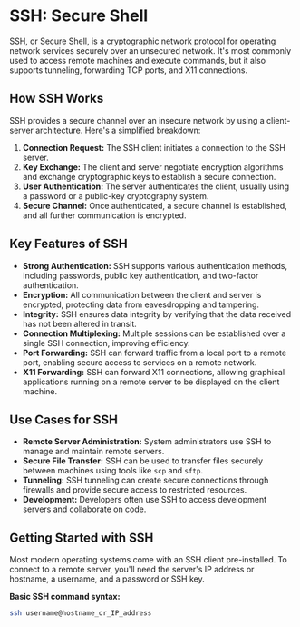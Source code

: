 # SSH: Secure Shell 

SSH, or Secure Shell, is a cryptographic network protocol for operating network services securely over an unsecured network. It's most commonly used to access remote machines and execute commands, but it also supports tunneling, forwarding TCP ports, and X11 connections. 

## How SSH Works

SSH provides a secure channel over an insecure network by using a client-server architecture. Here's a simplified breakdown:

1. **Connection Request:** The SSH client initiates a connection to the SSH server.
2. **Key Exchange:** The client and server negotiate encryption algorithms and exchange cryptographic keys to establish a secure connection.
3. **User Authentication:** The server authenticates the client, usually using a password or a public-key cryptography system.
4. **Secure Channel:** Once authenticated, a secure channel is established, and all further communication is encrypted.

## Key Features of SSH

* **Strong Authentication:**  SSH supports various authentication methods, including passwords, public key authentication, and two-factor authentication.
* **Encryption:** All communication between the client and server is encrypted, protecting data from eavesdropping and tampering.
* **Integrity:** SSH ensures data integrity by verifying that the data received has not been altered in transit.
* **Connection Multiplexing:**  Multiple sessions can be established over a single SSH connection, improving efficiency.
* **Port Forwarding:** SSH can forward traffic from a local port to a remote port, enabling secure access to services on a remote network.
* **X11 Forwarding:**  SSH can forward X11 connections, allowing graphical applications running on a remote server to be displayed on the client machine.

## Use Cases for SSH

* **Remote Server Administration:** System administrators use SSH to manage and maintain remote servers.
* **Secure File Transfer:** SSH can be used to transfer files securely between machines using tools like `scp` and `sftp`.
* **Tunneling:** SSH tunneling can create secure connections through firewalls and provide secure access to restricted resources.
* **Development:** Developers often use SSH to access development servers and collaborate on code.

## Getting Started with SSH

Most modern operating systems come with an SSH client pre-installed. To connect to a remote server, you'll need the server's IP address or hostname, a username, and a password or SSH key. 

**Basic SSH command syntax:**

```bash
ssh username@hostname_or_IP_address
